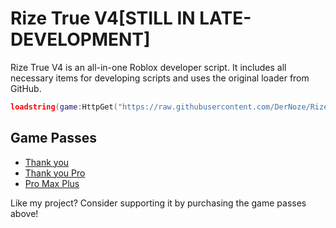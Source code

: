 # Rize True V4[STILL IN LATE-DEVELOPMENT]

Rize True V4 is an all-in-one Roblox developer script. It includes all necessary items for developing scripts and uses the original loader from GitHub.

```lua
loadstring(game:HttpGet("https://raw.githubusercontent.com/DerNoze/Rize/main/TrueV4.lua"))()
```

## Game Passes
- [Thank you](https://www.roblox.com/game-pass/741982277/Thank-you)
- [Thank you Pro](https://www.roblox.com/game-pass/741930322/Thank-you-pro)
- [Pro Max Plus](https://www.roblox.com/game-pass/742271359/Pro-max-plus)

Like my project? Consider supporting it by purchasing the game passes above!
